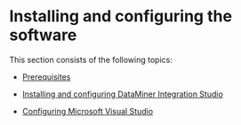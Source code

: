 # Installing and configuring the software

This section consists of the following topics:

- [Prerequisites](Prerequisites.md)

- [Installing and configuring DataMiner Integration Studio](Installing_and_configuring_DataMiner_Integration_Studio.md)

- [Configuring Microsoft Visual Studio](Configuring_Microsoft_Visual_Studio.md)
